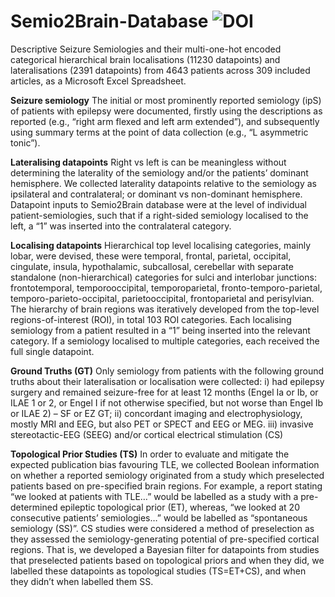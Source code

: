 # Semio2Brain-Database ![DOI](https://zenodo.org/badge/DOI/10.5281/zenodo.4473240.svg)
Descriptive Seizure Semiologies and their multi-one-hot encoded categorical hierarchical brain localisations (11230 datapoints) and lateralisations (2391 datapoints) from 4643 patients across 309 included articles, as a Microsoft Excel Spreadsheet.


**Seizure semiology**
The initial or most prominently reported semiology (ipS) of patients with epilepsy were documented, firstly using the descriptions as reported (e.g., “right arm flexed and left arm extended”), and subsequently using summary terms at the point of data collection (e.g., “L asymmetric tonic”).

**Lateralising datapoints**
Right vs left is can be meaningless without determining the laterality of the semiology and/or the patients’ dominant hemisphere. We collected laterality datapoints relative to the semiology as ipsilateral and contralateral; or dominant vs non-dominant hemisphere. Datapoint inputs to Semio2Brain database were at the level of individual patient-semiologies, such that if a right-sided semiology localised to the left, a “1” was inserted into the contralateral category. 

**Localising datapoints**
Hierarchical top level localising categories, mainly lobar, were devised, these were temporal, frontal, parietal, occipital, cingulate, insula, hypothalamic, subcallosal, cerebellar with separate standalone (non-hierarchical) categories for sulci and interlobar junctions: frontotemporal, temporooccipital, temporoparietal, fronto-temporo-parietal, temporo-parieto-occipital, parietooccipital, frontoparietal and perisylvian. The hierarchy of brain regions was iteratively developed from the top-level regions-of-interest (ROI), in total 103 ROI categories. Each localising semiology from a patient resulted in a “1” being inserted into the relevant category. If a semiology localised to multiple categories, each received the full single datapoint. 

**Ground Truths (GT)**
Only semiology from patients with the following ground truths about their lateralisation or localisation were collected: 
i) had epilepsy surgery and remained seizure-free for at least 12 months (Engel Ia or Ib, or ILAE 1 or 2, or Engel I if not otherwise specified, but not worse than Engel Ib or ILAE 2) – SF or EZ GT; 
ii) concordant imaging and electrophysiology, mostly MRI and EEG, but also PET or SPECT and EEG or MEG. 
iii) invasive stereotactic-EEG (SEEG) and/or cortical electrical stimulation (CS)

**Topological Prior Studies (TS)**
In order to evaluate and mitigate the expected publication bias favouring TLE, we collected Boolean information on whether a reported semiology originated from a study which preselected patients based on pre-specified brain regions. For example, a report stating “we looked at patients with TLE…” would be labelled as a study with a pre-determined epileptic topological prior (ET), whereas, “we looked at 20 consecutive patients’ semiologies…” would be labelled as “spontaneous semiology (SS)”. CS studies were considered a method of preselection as they assessed the semiology-generating potential of pre-specified cortical regions. That is, we developed a Bayesian filter for datapoints from studies that preselected patients based on topological priors and when they did, we labelled these datapoints as topological studies (TS=ET+CS), and when they didn’t when labelled them SS.
